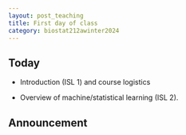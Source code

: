 ```yaml
---
layout: post_teaching
title: First day of class
category: biostat212awinter2024
---
```


## Today

* Introduction (ISL 1) and course logistics  

* Overview of machine/statistical learning (ISL 2).

## Announcement

